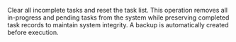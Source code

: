 Clear all incomplete tasks and reset the task list. This operation removes all in-progress and pending tasks from the system while preserving completed task records to maintain system integrity. A backup is automatically created before execution.
